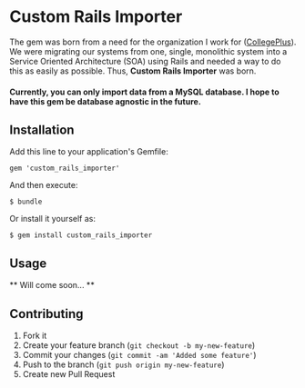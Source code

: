 # Custom Rails Importer

The gem was born from a need for the organization I work for ([CollegePlus](http://collegeplus.org)). We were migrating our systems from one, single, monolithic system into a Service Oriented Architecture (SOA) using Rails and needed a way to do this as easily as possible. Thus, **Custom Rails Importer** was born.

#### Currently, you can only import data from a MySQL database. I hope to have this gem be database agnostic in the future.

## Installation

Add this line to your application's Gemfile:

    gem 'custom_rails_importer'

And then execute:

    $ bundle

Or install it yourself as:

    $ gem install custom_rails_importer

## Usage

** Will come soon... **

## Contributing

1. Fork it
2. Create your feature branch (`git checkout -b my-new-feature`)
3. Commit your changes (`git commit -am 'Added some feature'`)
4. Push to the branch (`git push origin my-new-feature`)
5. Create new Pull Request

